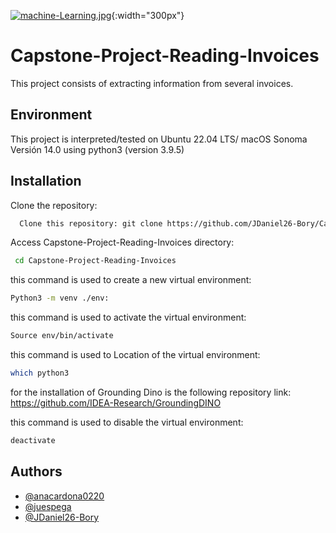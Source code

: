 [![machine-Learning.jpg](https://i.postimg.cc/R0Fk2T95/machine-Learning.jpg)](https://postimg.cc/0zTXwDbc){:width="300px"}


# Capstone-Project-Reading-Invoices

This project consists of extracting information from several invoices.


## Environment 

This project is interpreted/tested on Ubuntu 22.04 LTS/ macOS Sonoma Versión 14.0 using python3 (version 3.9.5)

## Installation


Clone the repository:
```bash
  Clone this repository: git clone https://github.com/JDaniel26-Bory/Capstone-Project-Reading-Invoices.git
```
Access Capstone-Project-Reading-Invoices directory:
```bash
 cd Capstone-Project-Reading-Invoices
```
this command is used to create a new virtual environment:
```bash
Python3 -m venv ./env: 
```
this command is used to activate the virtual environment:
```bash
Source env/bin/activate
```
 this command is used to Location of the virtual environment:
```bash
which python3
```
for the installation of Grounding Dino is the following repository link:
https://github.com/IDEA-Research/GroundingDINO


this command is used to disable the virtual environment:
```bash
deactivate
```
## Authors

- [@anacardona0220](https://www.github.com/anacardona0220)
- [@juespega](https://www.github.com/juespega)
- [@JDaniel26-Bory](https://www.github.com/JDaniel26-Bory)

